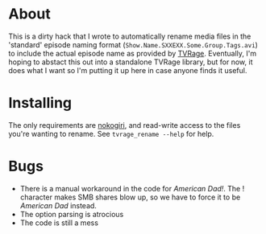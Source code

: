 About
=====

This is a dirty hack that I wrote to automatically rename media files in the 'standard' episode naming format (`Show.Name.SXXEXX.Some.Group.Tags.avi`) to include the actual episode name as provided by [TVRage](http://tvrage.com). Eventually, I'm hoping to abstact this out into a standalone TVRage library, but for now, it does what I want so I'm putting it up here in case anyone finds it useful.

Installing
==========

The only requirements are [nokogiri](http://nokogiri.org/), and read-write access to the files you're wanting to rename. See `tvrage_rename --help` for help.

Bugs
====

* There is a manual workaround in the code for _American Dad!_. The ! character makes SMB shares blow up, so we have to force it to be _American Dad_ instead.
* The option parsing is atrocious
* The code is still a mess
